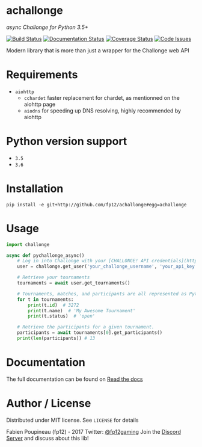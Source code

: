 # achallonge
*async Challonge for Python 3.5+*

[![Build Status](https://travis-ci.org/fp12/achallonge.svg?branch=master)](https://travis-ci.org/fp12/achallonge)
[![Documentation Status](https://readthedocs.org/projects/achallonge/badge/?version=latest)](http://achallonge.readthedocs.io/en/latest/?badge=latest)
[![Coverage Status](https://coveralls.io/repos/github/fp12/achallonge/badge.svg?branch=master)](https://coveralls.io/github/fp12/achallonge?branch=master)
[![Code Issues](https://www.quantifiedcode.com/api/v1/project/cd2c13493bdf461695ada40356a9d3a1/badge.svg)](https://www.quantifiedcode.com/app/project/cd2c13493bdf461695ada40356a9d3a1)


Modern library that is more than just a wrapper for the Challonge web API


# Requirements

* `aiohttp`
    * `cchardet` faster replacement for chardet, as mentionned on the aiohttp page
    * `aiodns` for speeding up DNS resolving, highly recommended by aiohttp

# Python version support

* `3.5`
* `3.6`

# Installation

    pip install -e git+http://github.com/fp12/achallonge#egg=achallonge
    
# Usage

```python
import challonge

async def pychallonge_async()
    # Log in into Challonge with your [CHALLONGE! API credentials](https://challonge.com/settings/developer).
    user = challonge.get_user('your_challonge_username', 'your_api_key')

    # Retrieve your tournaments
    tournaments = await user.get_tournaments()

    # Tournaments, matches, and participants are all represented as Python classes
    for t in tournaments:
		print(t.id)  # 3272
		print(t.name)  # 'My Awesome Tournament'
		print(t.status)  # 'open'

    # Retrieve the participants for a given tournament.
    participants = await tournaments[0].get_participants()
    print(len(participants)) # 13
```

# Documentation

The full documentation can be found on [Read the docs](http://achallonge.readthedocs.io/en/latest/index.html)

# Author / License

Distributed under MIT license. See `LICENSE` for details

Fabien Poupineau (fp12) - 2017
Twitter: [@fp12gaming](https://twitter.com/fp12gaming)
Join the [Discord Server](https://discord.gg/KSRxBav) and discuss about this lib!
